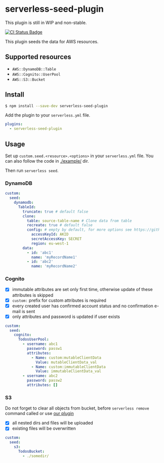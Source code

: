 # serverless-seed-plugin

This plugin is still in WIP and non-stable.

[![CI Status Badge](https://circleci.com/gh/purple-technology/serverless-seed-plugin.svg?style=svg)](https://github.com/purple-technology/serverless-seed-plugin)

This plugin seeds the data for AWS resources.

## Supported resources

- `AWS::DynamoDB::Table`
- `AWS::Cognito::UserPool`
- `AWS::S3::Bucket`

## Install

```sh
$ npm install --save-dev serverless-seed-plugin
```

Add the plugin to your `serverless.yml` file.

```yml
plugins:
  - serverless-seed-plugin
```

## Usage

Set up `custom.seed.<resource>.<options>` in your `serverless.yml` file. You can also follow the code in [./example/](./example) dir.

Then run `serverless seed`.

### DynamoDB

```yml
custom:
  seed:
    dynamodb:
      TableId:
        truncate: true # default false
        clone:
          table: source-table-name # Clone data from table
          recreate: true # default false
          config: # empty by default, for more options see https://github.com/enGMzizo/copy-dynamodb-table#aws-config-for-each-table--cross-region--
            accessKeyId: AKID
            secretAccessKey: SECRET
            region: eu-west-1
        data:
          - id: 'abc1'
            name: 'myRecordName1'
          - id: 'abc2'
            name: 'myRecordName2'
```

### Cognito

- [x] immutable attributes are set only first time, otherwise update of these attributes is skipped
- [x] `custom:` prefix for custom attributes is required
- [x] every created user has confirmed account status and no confirmation e-mail is sent
- [x] only attributes and password is updated if user exists

```yml
custom:
  seed:
    cognito:
      TodosUserPool:
        - username: abc1
          password: passw1
          attributes:
            - Name: custom:mutableClientData
              Value: mutableClientData_val
            - Name: custom:immutableClientData
              Value: immutableClientData_val
        - username: abc2
          password: passw2
          attributes: []
```

### S3

Do not forget to clear all objects from bucket, before `serverless remove` command called or use [our plugin](https://github.com/purple-technology/serverless-s3-remover)

- [x] all nested dirs and files will be uploaded
- [x] existing files will be overwritten

```yml
custom:
  seed:
    s3:
      TodosBucket:
        - ./somedir/
```
